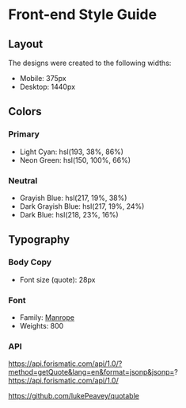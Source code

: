 # Front-end Style Guide

## Layout

The designs were created to the following widths:

- Mobile: 375px
- Desktop: 1440px

## Colors

### Primary

- Light Cyan: hsl(193, 38%, 86%)
- Neon Green: hsl(150, 100%, 66%)

### Neutral

- Grayish Blue: hsl(217, 19%, 38%)
- Dark Grayish Blue: hsl(217, 19%, 24%)
- Dark Blue: hsl(218, 23%, 16%)

## Typography

### Body Copy

- Font size (quote): 28px

### Font

- Family: [Manrope](https://fonts.google.com/specimen/Manrope)
- Weights: 800

### API

https://api.forismatic.com/api/1.0/?method=getQuote&lang=en&format=jsonp&jsonp=?
https://api.forismatic.com/api/1.0/

https://github.com/lukePeavey/quotable
